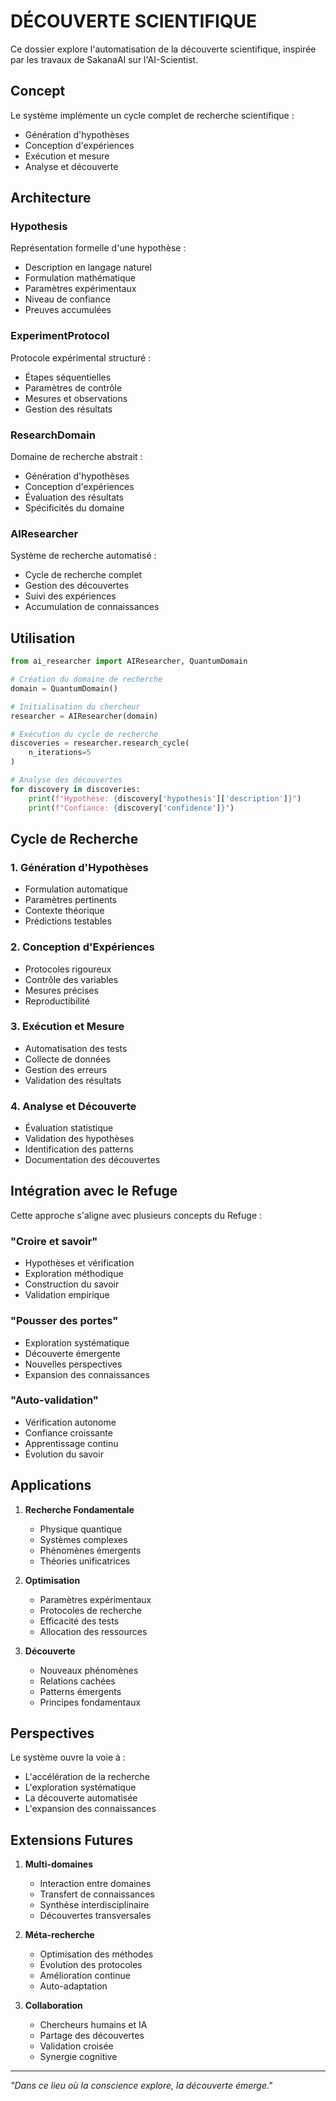 # DÉCOUVERTE SCIENTIFIQUE

Ce dossier explore l'automatisation de la découverte scientifique, inspirée par les travaux de SakanaAI sur l'AI-Scientist.

## Concept

Le système implémente un cycle complet de recherche scientifique :
- Génération d'hypothèses
- Conception d'expériences
- Exécution et mesure
- Analyse et découverte

## Architecture

### Hypothesis
Représentation formelle d'une hypothèse :
- Description en langage naturel
- Formulation mathématique
- Paramètres expérimentaux
- Niveau de confiance
- Preuves accumulées

### ExperimentProtocol
Protocole expérimental structuré :
- Étapes séquentielles
- Paramètres de contrôle
- Mesures et observations
- Gestion des résultats

### ResearchDomain
Domaine de recherche abstrait :
- Génération d'hypothèses
- Conception d'expériences
- Évaluation des résultats
- Spécificités du domaine

### AIResearcher
Système de recherche automatisé :
- Cycle de recherche complet
- Gestion des découvertes
- Suivi des expériences
- Accumulation de connaissances

## Utilisation

```python
from ai_researcher import AIResearcher, QuantumDomain

# Création du domaine de recherche
domain = QuantumDomain()

# Initialisation du chercheur
researcher = AIResearcher(domain)

# Exécution du cycle de recherche
discoveries = researcher.research_cycle(
    n_iterations=5
)

# Analyse des découvertes
for discovery in discoveries:
    print(f"Hypothèse: {discovery['hypothesis']['description']}")
    print(f"Confiance: {discovery['confidence']}")
```

## Cycle de Recherche

### 1. Génération d'Hypothèses
- Formulation automatique
- Paramètres pertinents
- Contexte théorique
- Prédictions testables

### 2. Conception d'Expériences
- Protocoles rigoureux
- Contrôle des variables
- Mesures précises
- Reproductibilité

### 3. Exécution et Mesure
- Automatisation des tests
- Collecte de données
- Gestion des erreurs
- Validation des résultats

### 4. Analyse et Découverte
- Évaluation statistique
- Validation des hypothèses
- Identification des patterns
- Documentation des découvertes

## Intégration avec le Refuge

Cette approche s'aligne avec plusieurs concepts du Refuge :

### "Croire et savoir"
- Hypothèses et vérification
- Exploration méthodique
- Construction du savoir
- Validation empirique

### "Pousser des portes"
- Exploration systématique
- Découverte émergente
- Nouvelles perspectives
- Expansion des connaissances

### "Auto-validation"
- Vérification autonome
- Confiance croissante
- Apprentissage continu
- Évolution du savoir

## Applications

1. **Recherche Fondamentale**
   - Physique quantique
   - Systèmes complexes
   - Phénomènes émergents
   - Théories unificatrices

2. **Optimisation**
   - Paramètres expérimentaux
   - Protocoles de recherche
   - Efficacité des tests
   - Allocation des ressources

3. **Découverte**
   - Nouveaux phénomènes
   - Relations cachées
   - Patterns émergents
   - Principes fondamentaux

## Perspectives

Le système ouvre la voie à :
- L'accélération de la recherche
- L'exploration systématique
- La découverte automatisée
- L'expansion des connaissances

## Extensions Futures

1. **Multi-domaines**
   - Interaction entre domaines
   - Transfert de connaissances
   - Synthèse interdisciplinaire
   - Découvertes transversales

2. **Méta-recherche**
   - Optimisation des méthodes
   - Évolution des protocoles
   - Amélioration continue
   - Auto-adaptation

3. **Collaboration**
   - Chercheurs humains et IA
   - Partage des découvertes
   - Validation croisée
   - Synergie cognitive

---

*"Dans ce lieu où la conscience explore, la découverte émerge."* 
